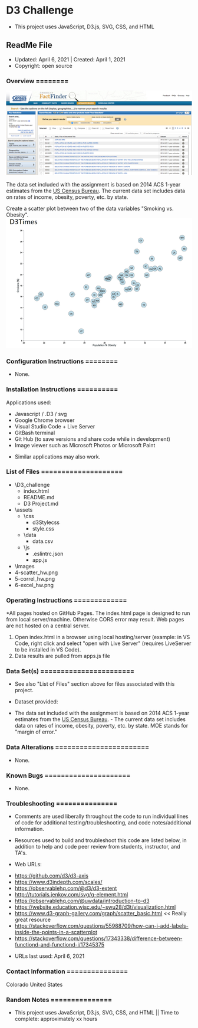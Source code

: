 # D3 Challenge
* This project uses JavaScript, D3.js, SVG, CSS, and HTML

## ReadMe File
* Updated: April 6, 2021 | Created: April 1, 2021
* Copyright: open source


### Overview ========
![2-census](2-census.jpg)

The data set included with the assignment is based on 2014 ACS 1-year estimates from the [US Census Bureau](https://data.census.gov/cedsci/).
The current data set includes data on rates of income, obesity, poverty, etc. by state. 

Create a scatter plot between two of the data variables "Smoking vs. Obesity".
![Smoking vs Obesity](./Images/4-scatter_hw.png)



### Configuration Instructions ========
* None.


### Installation Instructions ==========
Applications used:

- Javascript / .D3 / svg
- Google Chrome browser
- Visual Studio Code + Live Server
- GitBash terminal
- Git Hub (to save versions and share code while in development)
- Image viewer such as Microsoft Photos or Microsoft Paint
* Similar applications may also work.


### List of Files ====================
- \D3_challenge
    - index.html
    - README.md
    - D3 Project.md
- \assets
    - \css
        - d3Stylecss
        - style.css
    - \data
        - data.csv
    - \js
        - .eslintrc.json
        - app.js
- \Images
-   4-scatter_hw.png
-   5-correl_hw.png
-   6-excel_hw.png


### Operating Instructions =============
*All pages hosted on GitHub Pages. The index.html page is designed to run from local server/machine. Otherwise CORS error may result. Web pages are not hosted on a central server.

1. Open index.html in a browser using local hosting/server (example: in VS Code, right click and select "open with Live Server" (requires LiveServer to be installed in VS Code).
2. Data results are pulled from apps.js file



### Data Set(s) =======================
* See also "List of Files" section above for files associated with this project.

* Dataset provided: 
- The data set included with the assignment is based on 2014 ACS 1-year estimates from the [US Census Bureau](https://data.census.gov/cedsci/). - The current data set includes data on rates of income, obesity, poverty, etc. by state. MOE stands for "margin of error."


###  Data Alterations =======================
* None.


###  Known Bugs =====================
* None.


### Troubleshooting ===============
* Comments are used liberally throughout the code to run individual lines of code for additional testing/troubleshooting, and code notes/additional information.

* Resources used to build and troubleshoot this code are listed below, in addition to help and code peer review from students, instructor, and TA's.

* Web URLs:
- https://github.com/d3/d3-axis
- https://www.d3indepth.com/scales/
- https://observablehq.com/@d3/d3-extent
- http://tutorials.jenkov.com/svg/g-element.html
- https://observablehq.com/@uwdata/introduction-to-d3
- https://website.education.wisc.edu/~swu28/d3t/visualization.html
- https://www.d3-graph-gallery.com/graph/scatter_basic.html  << Really great resource
- https://stackoverflow.com/questions/55988709/how-can-i-add-labels-inside-the-points-in-a-scatterplot
- https://stackoverflow.com/questions/17343338/difference-between-functiond-and-functiond-i/17345375

* URLs last used: April 6, 2021


###  Contact Information ===============
Colorado   United States


### Random Notes ===============
* This project uses JavaScript, D3.js, SVG, CSS, and HTML  ||  Time to complete: approximately xx hours
